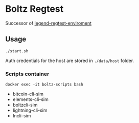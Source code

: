 # Boltz Regtest

Successor of [legend-regtest-enviroment](https://github.com/BoltzExchange/legend-regtest-enviroment)

## Usage
```
./start.sh
```

Auth credentials for the host are stored in `./data/host` folder.

### Scripts container

```
docker exec -it boltz-scripts bash
```

- bitcoin-cli-sim
- elements-cli-sim
- boltzcli-sim
- lightning-cli-sim
- lncli-sim

